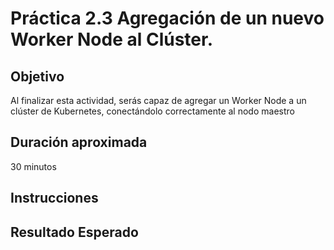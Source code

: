 # Práctica 2.3 Agregación de un nuevo Worker Node al Clúster.

## Objetivo

Al finalizar esta actividad, serás capaz de agregar un Worker Node a un clúster de Kubernetes, conectándolo correctamente al nodo maestro


## Duración aproximada

30 minutos

## Instrucciones


## Resultado Esperado